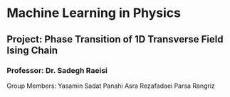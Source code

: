 # Machine Learning in Physics

## Project: Phase Transition of 1D Transverse Field Ising Chain

### Professor: Dr. Sadegh Raeisi

Group Members:
Yasamin Sadat Panahi
Asra Rezafadaei
Parsa Rangriz
